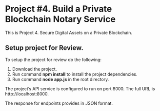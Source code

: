 # Project #4. Build a Private Blockchain Notary Service

This is Project 4. Secure Digital Assets on a Private Blockchain.

## Setup project for Review.

To setup the project for review do the following:
1. Download the project.
2. Run command __npm install__ to install the project dependencies.
3. Run command __node app.js__ in the root directory.

The project’s API service is configured to run on port 8000. The full URL is http://localhost:8000.

The response for endpoints provides in JSON format.
